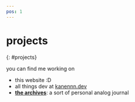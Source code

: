 ```yaml
---
pos: 1
---
```


# projects

{: #projects}

you can find me working on

-   this website :D
-   all things dev at [kanennn.dev](https://kanennn.dev)
-   [**the archives**](https://archives.kanenstephens.com): a sort of personal analog journal
